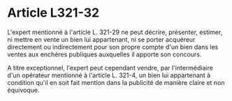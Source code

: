 # Article L321-32

L'expert mentionné à l'article L. 321-29 ne peut décrire, présenter, estimer, ni mettre en vente un bien lui appartenant, ni se porter acquéreur directement ou indirectement pour son propre compte d'un bien dans les ventes aux enchères publiques auxquelles il apporte son concours.

A titre exceptionnel, l'expert peut cependant vendre, par l'intermédiaire d'un opérateur mentionné à l'article L. 321-4, un bien lui appartenant à condition qu'il en soit fait mention dans la publicité de manière claire et non équivoque.
